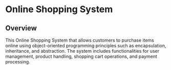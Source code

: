 # Online Shopping System

## Overview

This Online Shopping System that allows customers to purchase items online using object-oriented programming principles such as encapsulation, inheritance, and abstraction.
The system includes functionalities for user management, product handling, shopping cart operations, and payment processing.
